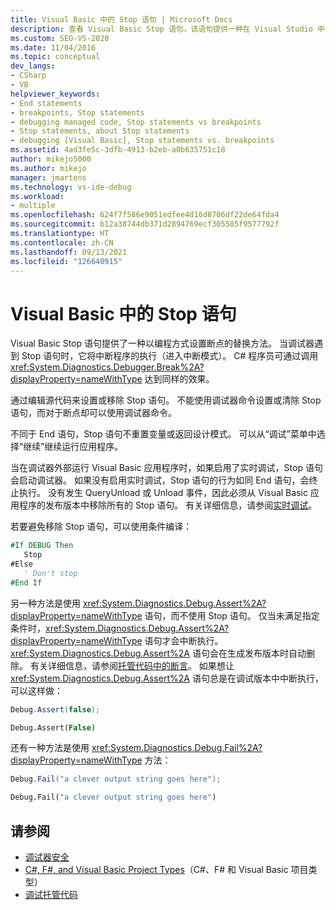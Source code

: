 ```yaml
---
title: Visual Basic 中的 Stop 语句 | Microsoft Docs
description: 查看 Visual Basic Stop 语句，该语句提供一种在 Visual Studio 中以编程方式设置断点的替代方法。
ms.custom: SEO-VS-2020
ms.date: 11/04/2016
ms.topic: conceptual
dev_langs:
- CSharp
- VB
helpviewer_keywords:
- End statements
- breakpoints, Stop statements
- debugging managed code, Stop statements vs breakpoints
- Stop statements, about Stop statements
- debugging [Visual Basic], Stop statements vs. breakpoints
ms.assetid: 4ad3fe5c-3dfb-4913-b2eb-a0b635751c18
author: mikejo5000
ms.author: mikejo
manager: jmartens
ms.technology: vs-ide-debug
ms.workload:
- multiple
ms.openlocfilehash: 624f7f586e9051edfee4d16d8706df22de64fda4
ms.sourcegitcommit: b12a38744db371d2894769ecf305585f9577792f
ms.translationtype: HT
ms.contentlocale: zh-CN
ms.lasthandoff: 09/13/2021
ms.locfileid: "126640915"
---
```

# <a name="stop-statements-in-visual-basic"></a>Visual Basic 中的 Stop 语句

Visual Basic Stop 语句提供了一种以编程方式设置断点的替换方法。 当调试器遇到 Stop 语句时，它将中断程序的执行（进入中断模式）。 C# 程序员可通过调用 <xref:System.Diagnostics.Debugger.Break%2A?displayProperty=nameWithType> 达到同样的效果。

通过编辑源代码来设置或移除 Stop 语句。 不能使用调试器命令设置或清除 Stop 语句，而对于断点却可以使用调试器命令。

不同于 End 语句，Stop 语句不重置变量或返回设计模式。 可以从“调试”菜单中选择“继续”继续运行应用程序。

当在调试器外部运行 Visual Basic 应用程序时，如果启用了实时调试，Stop 语句会启动调试器。 如果没有启用实时调试，Stop 语句的行为如同 End 语句，会终止执行。 没有发生 QueryUnload 或 Unload 事件，因此必须从 Visual Basic 应用程序的发布版本中移除所有的 Stop 语句。 有关详细信息，请参阅[实时调试](just-in-time-debugging-in-visual-studio.md)。

 若要避免移除 Stop 语句，可以使用条件编译：

```vb
#If DEBUG Then
   Stop
#Else
   ' Don't stop
#End If
```

另一种方法是使用 <xref:System.Diagnostics.Debug.Assert%2A?displayProperty=nameWithType> 语句，而不使用 Stop 语句。 仅当未满足指定条件时，<xref:System.Diagnostics.Debug.Assert%2A?displayProperty=nameWithType> 语句才会中断执行。 <xref:System.Diagnostics.Debug.Assert%2A> 语句会在生成发布版本时自动删除。 有关详细信息，请参阅[托管代码中的断言](assertions-in-managed-code.md)。 如果想让 <xref:System.Diagnostics.Debug.Assert%2A> 语句总是在调试版本中中断执行，可以这样做：

```csharp
Debug.Assert(false);
```

```vb
Debug.Assert(False)
```

还有一种方法是使用 <xref:System.Diagnostics.Debug.Fail%2A?displayProperty=nameWithType> 方法：

```csharp
Debug.Fail("a clever output string goes here");
```

```vb
Debug.Fail("a clever output string goes here")
```

## <a name="see-also"></a>请参阅

- [调试器安全](debugger-security.md)
- [C#, F#, and Visual Basic Project Types](debugging-preparation-csharp-f-hash-and-visual-basic-project-types.md)（C#、F# 和 Visual Basic 项目类型）
- [调试托管代码](debugging-managed-code.md)
